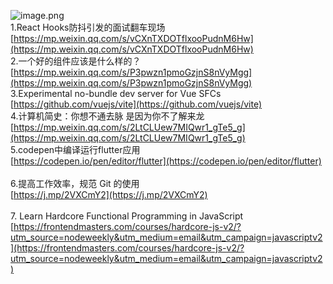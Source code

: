 ![image.png](https://cdn.nlark.com/yuque/0/2020/png/132503/1605581398722-b343ef06-385a-4ba7-945d-7c0e3915c797.png#height=1378&id=vaNAE&margin=%5Bobject%20Object%5D&name=image.png&originHeight=1378&originWidth=1080&originalType=binary&size=2527533&status=done&style=none&width=1080)<br />1.React Hooks防抖引发的面试翻车现场<br />[https://mp.weixin.qq.com/s/vCXnTXDOTflxooPudnM6Hw](https://mp.weixin.qq.com/s/vCXnTXDOTflxooPudnM6Hw)<br />2.一个好的组件应该是什么样的？<br />[https://mp.weixin.qq.com/s/P3pwzn1pmoGzjnS8nVyMgg](https://mp.weixin.qq.com/s/P3pwzn1pmoGzjnS8nVyMgg)<br />3.Experimental no-bundle dev server for Vue SFCs<br />[https://github.com/vuejs/vite](https://github.com/vuejs/vite)<br />4.计算机简史：你想不通去脉 是因为你不了解来龙 <br />[https://mp.weixin.qq.com/s/2LtCLUew7MIQwr1_gTe5_g](https://mp.weixin.qq.com/s/2LtCLUew7MIQwr1_gTe5_g)<br />5.codepen中编译运行flutter应用<br />[https://codepen.io/pen/editor/flutter](https://codepen.io/pen/editor/flutter)<br />
<br />6.提高工作效率，规范 Git 的使用<br />[https://j.mp/2VXCmY2](https://j.mp/2VXCmY2)<br />
<br />7. Learn Hardcore Functional Programming in JavaScript<br />[https://frontendmasters.com/courses/hardcore-js-v2/?utm_source=nodeweekly&utm_medium=email&utm_campaign=javascriptv2](https://frontendmasters.com/courses/hardcore-js-v2/?utm_source=nodeweekly&utm_medium=email&utm_campaign=javascriptv2)<br />


